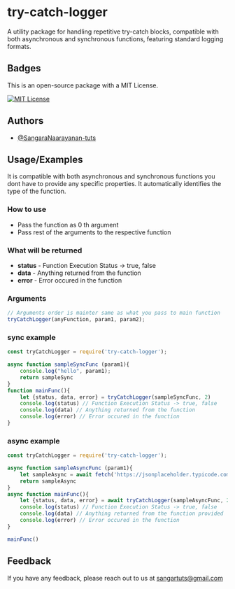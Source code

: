 
# try-catch-logger

A utility package for handling repetitive try-catch blocks, compatible with both asynchronous and synchronous functions, featuring standard logging formats.


## Badges 
This is an open-source package with a MIT License.

[![MIT License](https://img.shields.io/badge/License-MIT-green.svg)](https://choosealicense.com/licenses/mit/)


## Authors

- [@SangaraNaarayanan-tuts](https://www.github.com/SangaraNaarayanan-tuts)


## Usage/Examples
It is compatible with both asynchronous and synchronous functions you dont have to provide any specific properties. It automatically identifies the type of the function.

### How to use
- Pass the function as 0 th argument
- Pass rest of the arguments to the respective function

### What will be returned
- **status** - Function Execution Status -> true, false
- **data**   - Anything returned from the function
- **error**  - Error occured in the function

### Arguments

```javascript
// Arguments order is mainter same as what you pass to main function
tryCatchLogger(anyFunction, param1, param2);
```

### sync example
```javascript
const tryCatchLogger = require('try-catch-logger');

async function sampleSyncFunc (param1){
    console.log("hello", param1);
    return sampleSync    
}
function mainFunc(){
    let {status, data, error} = tryCatchLogger(sampleSyncFunc, 2)
    console.log(status) // Function Execution Status -> true, false
    console.log(data) // Anything returned from the function 
    console.log(error) // Error occured in the function
}
```

### async example
```javascript
const tryCatchLogger = require('try-catch-logger');

async function sampleAsyncFunc (param1){
    let sampleAsync = await fetch('https://jsonplaceholder.typicode.com/todos/'+ 'param1')
    return sampleAsync    
}
async function mainFunc(){
    let {status, data, error} = await tryCatchLogger(sampleAsyncFunc, 2)
    console.log(status) // Function Execution Status -> true, false
    console.log(data) // Anything returned from the function provided
    console.log(error) // Error occured in the function
}

mainFunc()
```


## Feedback

If you have any feedback, please reach out to us at sangartuts@gmail.com

